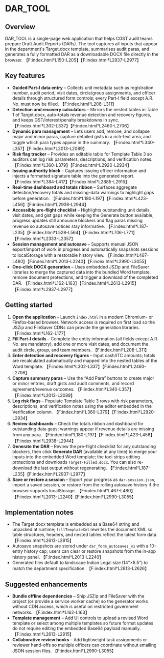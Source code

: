 # DAR_TOOL

## Overview
DAR_TOOL is a single-page web application that helps CGST audit teams prepare Draft Audit Reports (DARs). The tool captures all inputs that appear in the department's Target.docx template, summarises audit paras, and generates a fully formatted DAR as a downloadable DOCX file directly in the browser. 【F:index.html†L150-L205】【F:index.html†L2937-L2977】

## Key features
- **Guided Part-I data entry** – Collects unit metadata such as registration number, audit period, visit dates, circle/group assignments, and officer details through structured form controls; every Part-I field except A.R. No. must now be filled. 【F:index.html†L208-L311】
- **Detection and recovery calculators** – Mirrors the nested tables in Table 1 of Target.docx, auto-totals revenue detection and recovery figures, and keeps GST/interest/penalty breakdowns in sync. 【F:index.html†L302-L337】【F:index.html†L2460-L2706】
- **Dynamic para management** – Lets users add, remove, and collapse major and minor paras, capture detailed gists in a rich-text area, and toggle which para types appear in the summary. 【F:index.html†L340-L357】【F:index.html†L2013-L2089】
- **Risk flag tracker** – Provides an editable table for Template Table 3 so auditors can log risk parameters, descriptions, and verification notes. 【F:index.html†L360-L379】【F:index.html†L2920-L2934】
- **Issuing authority block** – Captures issuing officer information and injects a formatted signature table into the generated report. 【F:index.html†L384-L417】【F:index.html†L2885-L2915】
- **Real-time dashboard and totals ribbon** – Surfaces aggregate detection/recovery totals and missing-data warnings to highlight gaps before generation. 【F:index.html†L180-L197】【F:index.html†L423-L456】【F:index.html†L2938-L2944】
- **Accessible pre-flight checklist** – Highlights outstanding unit details, visit dates, and gist gaps while keeping the Generate button available; progress updates still announce blockers and flag paras missing revenue so autosave notices stay informative. 【F:index.html†L187-L235】【F:index.html†L528-L564】【F:index.html†L706-L771】【F:index.html†L2333-L2357】
- **Session management and autosave** – Supports manual JSON export/import of work in progress and automatically snapshots sessions to localStorage with a restorable history view. 【F:index.html†L467-L480】【F:index.html†L2013-L2240】【F:index.html†L2990-L3055】
- **One-click DOCX generation** – Uses embedded JSZip and FileSaver libraries to merge the captured data into the bundled Word template, remove document protections, and trigger a download of the completed DAR. 【F:index.html†L162-L163】【F:index.html†L2613-L2915】【F:index.html†L2937-L2977】

## Getting started
1. **Open the application** – Launch `index.html` in a modern Chromium- or Firefox-based browser. Network access is required on first load so the JSZip and FileSaver CDNs can provide the generation libraries. 【F:index.html†L162-L177】
2. **Fill Part-I details** – Complete the entity information (all fields except A.R. No. are mandatory), add one or more visit dates, and document the audit circle, group, and team members. 【F:index.html†L208-L311】
3. **Enter detection and recovery figures** – Input cash/ITC amounts; totals are recalculated automatically and mapped into the nested tables of the Word template. 【F:index.html†L302-L337】【F:index.html†L2460-L2706】
4. **Capture summary paras** – Use the “Add Para” buttons to create major or minor entries, draft gists and audit comments, and record agreement/revenue outcomes. 【F:index.html†L340-L357】【F:index.html†L2013-L2089】
5. **Log risk flags** – Populate Template Table 3 rows with risk parameters, descriptions, and verification notes using the editor embedded in the Verification column. 【F:index.html†L360-L379】【F:index.html†L2920-L2934】
6. **Review dashboards** – Check the totals ribbon and dashboard for outstanding data gaps; warnings appear if revenue details are missing from any para. 【F:index.html†L180-L197】【F:index.html†L423-L456】【F:index.html†L2938-L2944】
7. **Generate the DAR** – Review the pre-flight checklist for any outstanding blockers, then click **Generate DAR** (available at any time) to merge your inputs into the embedded Word template; the tool strips editing protections and downloads `Target-Filled.docx`. You can also re-download the last output without regenerating. 【F:index.html†L187-L235】【F:index.html†L2937-L2977】
8. **Save or restore a session** – Export your progress as `dar-session.json`, import a saved session, or restore from the rolling autosave history if the browser supports localStorage. 【F:index.html†L467-L480】【F:index.html†L2013-L2240】【F:index.html†L2990-L3055】

## Implementation notes
- The Target.docx template is embedded as a Base64 string and unpacked at runtime; `fillTemplateXml` rewrites the document XML so table structures, headers, and nested tables reflect the latest form data. 【F:index.html†L2613-L2915】
- Autosave snapshots are stored under `dar_form_autosaves_v1` with a 10-entry history cap; users can clear or restore snapshots from the in-app history panel. 【F:index.html†L2013-L2240】
- Generated files default to landscape Indian Legal size (14"×8.5") to match the department specification. 【F:index.html†L2613-L2626】

## Suggested enhancements
- **Bundle offline dependencies** – Ship JSZip and FileSaver with the project (or provide a service worker cache) so the generator works without CDN access, which is useful on restricted government networks. 【F:index.html†L162-L163】
- **Template management** – Add UI controls to upload a revised Word template or select among multiple templates so future format updates do not require editing the embedded Base64 payload manually. 【F:index.html†L2613-L2915】
- **Collaborative review hooks** – Add lightweight task assignments or reviewer hand-offs so multiple officers can coordinate without emailing JSON session files. 【F:index.html†L2990-L3055】
